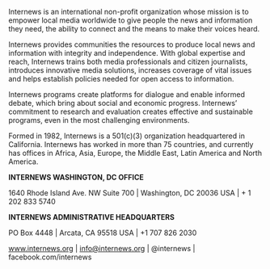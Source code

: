 

Internews is an international non-profit organization whose mission is to empower local media worldwide to give people the news and information they need, the ability to connect and the means to make their voices heard.

Internews provides communities the resources to produce local news and information with integrity and independence. With global expertise and reach, Internews trains both media professionals and citizen journalists, introduces innovative media solutions, increases coverage of vital issues and helps establish policies needed for open access to information.

Internews programs create platforms for dialogue and enable informed debate, which bring about social and economic progress.
Internews’ commitment to research and evaluation creates effective and sustainable programs, even in the most challenging environments.

Formed in 1982, Internews is a 501(c)(3) organization headquartered in California. Internews has worked in more than 75 countries, and currently has offices in Africa, Asia, Europe, the Middle East, Latin America and North America.

**INTERNEWS WASHINGTON, DC OFFICE**

1640 Rhode Island Ave. NW Suite 700 | Washington, DC 20036 USA | + 1 202 833 5740

**INTERNEWS ADMINISTRATIVE HEADQUARTERS**

PO Box 4448 | Arcata, CA 95518 USA | +1 707 826 2030

www.internews.org | info@internews.org | @internews | facebook.com/internews
